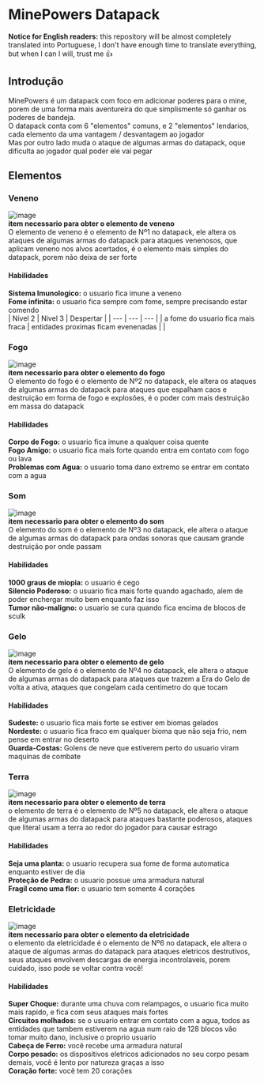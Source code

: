 # MinePowers Datapack

**Notice for English readers:**
this repository will be almost completely translated into Portuguese, I don't have enough time to translate everything, but when I can I will, trust me 👍

## Introdução
MinePowers é um datapack com foco em adicionar poderes para o mine, porem de uma forma mais aventureira do que simplismente só ganhar os poderes de bandeja.</br>
O datapack conta com 6 "elementos" comuns, e 2 "elementos" lendarios, cada elemento da uma vantagem / desvantagem ao jogador</br>
Mas por outro lado muda o ataque de algumas armas do datapack, oque dificulta ao jogador qual poder ele vai pegar</br>

## Elementos

### Veneno
![image](https://github.com/GaryLickt/MinePowers_Datapack/assets/70419113/79326169-3db6-4338-a418-e52f50e77009)</br>
**item necessario para obter o elemento de veneno**</br>
O elemento de veneno é o elemento de Nº1 no datapack, ele altera os ataques de algumas armas do datapack para ataques venenosos, que aplicam veneno nos alvos acertados, é o elemento mais simples do datapack, porem não deixa de ser forte
#### Habilidades
**Sistema Imunologico:** o usuario fica imune a veneno</br>
**Fome infinita:** o usuario fica sempre com fome, sempre precisando estar comendo</br>
| Nivel 2 | Nivel 3 | Despertar |
| --- | --- | --- |
| a fome do usuario fica mais fraca | entidades proximas ficam evenenadas | |
### Fogo
![image](https://github.com/GaryLickt/MinePowers_Datapack/assets/70419113/f8d28ad5-3167-46a3-bb7d-62a9b4e9f924)</br>
**item necessario para obter o elemento do fogo**</br>
O elemento do fogo é o elemento de Nº2 no datapack, ele altera os ataques de algumas armas do datapack para ataques que espalham caos e destruição em forma de fogo e explosões, é o poder com mais destruição em massa do datapack
#### Habilidades
**Corpo de Fogo:** o usuario fica imune a qualquer coisa quente</br>
**Fogo Amigo:** o usuario fica mais forte quando entra em contato com fogo ou lava</br>
**Problemas com Agua:** o usuario toma dano extremo se entrar em contato com a agua</br>
### Som
![image](https://github.com/GaryLickt/MinePowers_Datapack/assets/70419113/da44dff0-5a1e-41b5-88b6-c03b8f302712)</br>
**item necessario para obter o elemento do som**</br>
O elemento do som é o elemento de Nº3 no datapack, ele altera o ataque de algumas armas do datapack para ondas sonoras que causam grande destruição por onde passam
#### Habilidades
**1000 graus de miopia:** o usuario é cego</br>
**Silencio Poderoso:** o usuario fica mais forte quando agachado, alem de poder enchergar muito bem enquanto faz isso</br>
**Tumor não-maligno:** o usuario se cura quando fica encima de blocos de sculk</br>
### Gelo
![image](https://github.com/GaryLickt/MinePowers_Datapack/assets/70419113/4a244ddc-c9bc-4af5-a0c1-3a8f1adebc59)</br>
**item necessario para obter o elemento de gelo**</br>
O elemento de gelo é o elemento de Nº4 no datapack, ele altera o ataque de algumas armas do datapack para ataques que trazem a Era do Gelo de volta a ativa, ataques que congelam cada centimetro do que tocam
#### Habilidades
**Sudeste:** o usuario fica mais forte se estiver em biomas gelados</br>
**Nordeste:** o usuario fica fraco em qualquer bioma que não seja frio, nem pense em entrar no deserto</br>
**Guarda-Costas:** Golens de neve que estiverem perto do usuario viram maquinas de combate</br>
### Terra
![image](https://github.com/GaryLickt/MinePowers_Datapack/assets/70419113/70eee1b4-4a69-4d4f-a832-0b0c6e562514)</br>
**item necessario para obter o elemento de terra**</br>
o elemento de terra é o elemento de Nº5 no datapack, ele altera o ataque de algumas armas do datapack para ataques bastante poderosos, ataques que literal usam a terra ao redor do jogador para causar estrago
#### Habilidades
**Seja uma planta:** o usuario recupera sua fome de forma automatica enquanto estiver de dia</br>
**Proteção de Pedra:** o usuario possue uma armadura natural</br>
**Fragil como uma flor:** o usuario tem somente 4 corações</br>
### Eletricidade
![image](https://github.com/GaryLickt/MinePowers_Datapack/assets/70419113/d3248b26-f312-44e3-a6fb-2f9b38235137)</br>
**item necessario para obter o elemento da eletricidade**</br>
o elemento da eletricidade é o elemento de Nº6 no datapack, ele altera o ataque de algumas armas do datapack para ataques eletricos destrutivos, seus ataques envolvem descargas de energia incontrolaveis, porem cuidado, isso pode se voltar contra você!
#### Habilidades
**Super Choque:** durante uma chuva com relampagos, o usuario fica muito mais rapido, e fica com seus ataques mais fortes</br>
**Circuitos molhados:** se o usuario entrar em contato com a agua, todos as entidades que tambem estiverem na agua num raio de 128 blocos vão tomar muito dano, inclusive o proprio usuario</br> 
**Cabeça de Ferro:** você recebe uma armadura natural</br>
**Corpo pesado:** os dispositivos eletricos adicionados no seu corpo pesam demais, você é lento por natureza graças a isso</br>
**Coração forte:** você tem 20 corações</br>



